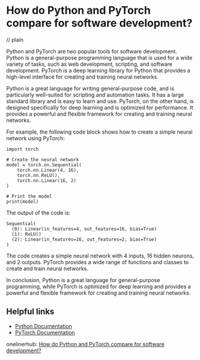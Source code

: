 # How do Python and PyTorch compare for software development?
// plain

Python and PyTorch are two popular tools for software development. Python is a general-purpose programming language that is used for a wide variety of tasks, such as web development, scripting, and software development. PyTorch is a deep learning library for Python that provides a high-level interface for creating and training neural networks.

Python is a great language for writing general-purpose code, and is particularly well-suited for scripting and automation tasks. It has a large standard library and is easy to learn and use. PyTorch, on the other hand, is designed specifically for deep learning and is optimized for performance. It provides a powerful and flexible framework for creating and training neural networks.

For example, the following code block shows how to create a simple neural network using PyTorch:

```
import torch

# Create the neural network
model = torch.nn.Sequential(
    torch.nn.Linear(4, 16),
    torch.nn.ReLU(),
    torch.nn.Linear(16, 2)
)

# Print the model
print(model)
```

The output of the code is:

```
Sequential(
  (0): Linear(in_features=4, out_features=16, bias=True)
  (1): ReLU()
  (2): Linear(in_features=16, out_features=2, bias=True)
)
```

The code creates a simple neural network with 4 inputs, 16 hidden neurons, and 2 outputs. PyTorch provides a wide range of functions and classes to create and train neural networks.

In conclusion, Python is a great language for general-purpose programming, while PyTorch is optimized for deep learning and provides a powerful and flexible framework for creating and training neural networks.

## Helpful links

- [Python Documentation](https://docs.python.org/3/)
- [PyTorch Documentation](https://pytorch.org/docs/stable/)

onelinerhub: [How do Python and PyTorch compare for software development?](https://onelinerhub.com/python-pytorch/how-do-python-and-pytorch-compare-for-software-development)